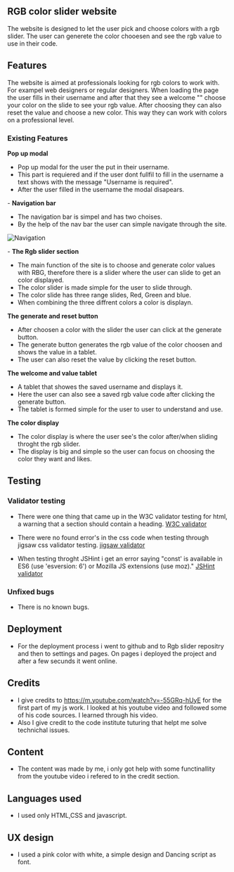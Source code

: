 ## RGB color slider website 

The website is designed to let the user pick and choose colors with a rgb slider. The user can generete the color chooesen and see the rgb value to use in their code.

## Features

The website is aimed at professionals looking for rgb colors to work with. For exampel web designers or regular designers. When loading the page the user fills in their username and after that they see a welcome "" choose your color on the slide to see your rgb value. After choosing they can also reset the value and choose a new color. This way they can work with colors on a professional level. 

### Existing Features

__Pop up modal__

- Pop up modal for the user the put in their username.
- This part is requiered and if the user dont fullfil to fill in the username a text shows with the message "Username is required".
- After the user filled in the username the modal disapears.


- __Navigation bar__

- The navigation bar is simpel and has two choises. 
- By the help of the nav bar the user can simple navigate through the site.

![Navigation](style/)

- __The Rgb slider section__

- The main function of the site is to choose and generate color values with RBG, therefore there is a slider where the user can slide to get an color displayed. 
- The color slider is made simple for the user to slide through.
- The color slide has three range slides, Red, Green and blue.
- When combining the three diffrent colors a color is displayn. 


__The generate and reset button__

- After choosen a color with the slider the user can click at the generate button.
- The generate button generates the rgb value of the color choosen and shows the value in a tablet.
- The user can also reset the value by clicking the reset button.


__The welcome and value tablet__

- A tablet that showes the saved username and displays it.
- Here the user can also see a saved rgb value code after clicking the generate button.
- The tablet is formed simple for the user to user to understand and use.

__The color display__

- The color display is where the user see's the color after/when sliding throght the rgb slider.
- The display is big and simple so the user can focus on choosing the color they want and likes.

## Testing

### Validator testing 

- There were one thing that came up in the W3C validator testing for html, a warning that a section should contain a heading. [W3C validator](https://validator.w3.org/nu/#textarea)

- There were no found error's in the css code when testing through jigsaw css validator testing. [jigsaw validator](https://jigsaw.w3.org/css-validator/validator)

- When testing throght JSHint i get an error saying "const' is available in ES6 (use 'esversion: 6') or Mozilla JS extensions (use moz)." [JSHint validator](https://jshint.com/)

### Unfixed bugs 

- There is no known bugs.

## Deployment

- For the deployment process i went to github and to Rgb slider repositry and then to settings and pages. On pages i deployed the project and after a few secunds it went online.


## Credits 

- I give credits to https://m.youtube.com/watch?v=-55GRq-hUyE for the first part of my js work. I looked at his youtube video and followed some of his code sources. I learned through his video. 
- Also I give credit to the code institute tuturing that helpt me solve technichal issues.

## Content 

- The content was made by me, i only got help with some functinallity from the youtube video i refered to in the credit section. 

## Languages used

- I used only HTML,CSS and javascript.

## UX design

- I used a pink color with white, a simple design and Dancing script as font.


